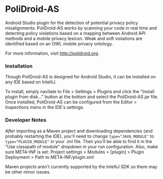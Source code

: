 # PoliDroid-AS
Android Studio plugin for the detection of potential privacy policy misalignments. PoliDroid-AS works by scanning your code in real time and detecting policy violations based on a mapping between Android API methods and a mobile privacy lexicon. Weak and soft violations are identified based on an OWL mobile privacy ontology.

For more information, visit http://polidroid.org.

### Installation
Though PoliDroid-AS is designed for Android Studio, it can be installed on any IDE based on IntelliJ. 

To install, simply navitate to File > Settings > Plugins and click the "Install plugin from disk..." button at the bottom and select the PoliDroid-AS jar file. Once installed, PoliDroid-AS can be configured from the Editor > Inspections menu in the IDE's settings.

### Developer Notes
_After_ importing as a Maven project and downloading dependencies (and probably restarting the IDE), you'll need to change `type="JAVA_MODULE"` to `type="PLUGIN_MODULE"` in your .iml file. Then you'll be able to find it in the "Use classpath of module" dropdown in your run configuration. 
Also, make sure META-INF is set: Project settings > Modules > [plugin] > Plugin Deployment > Path to META-INF/plugin.xml

Maven projects aren't currently supported by the IntelliJ SDK so there may be other minor issues.
